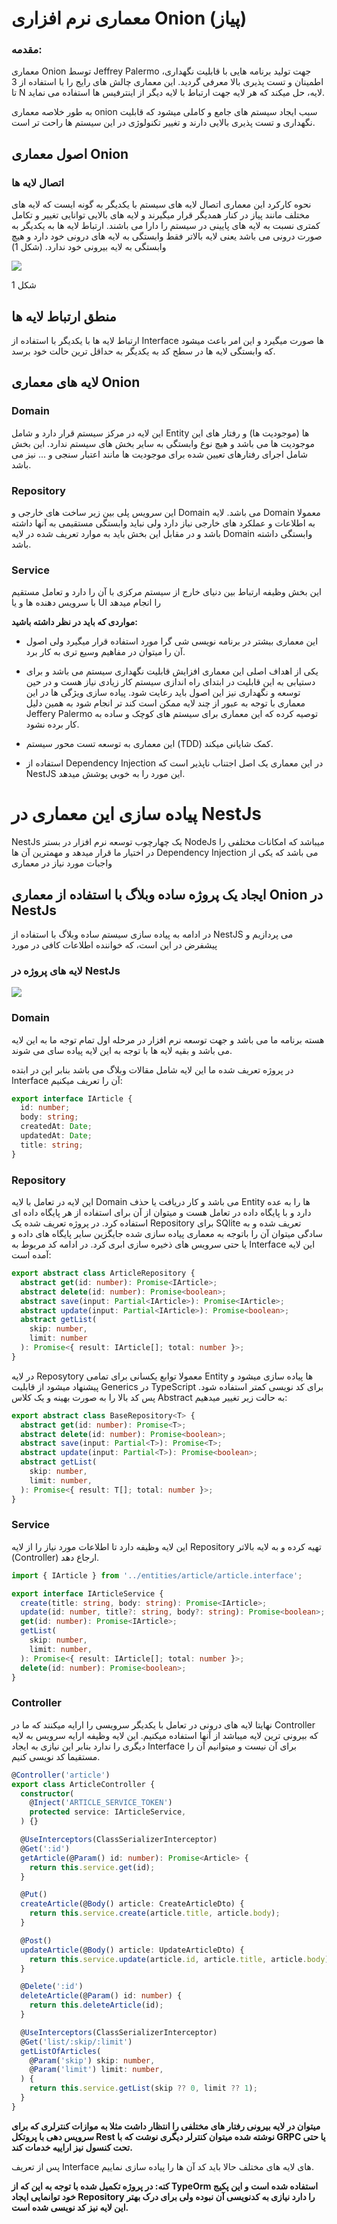# معماری نرم افزاری Onion (پیاز)

### مقدمه:

معماری Onion توسط Jeffrey Palermo جهت تولید برنامه هایی با قابلیت نگهداری، اطمینان و تست پذیری بالا معرفی گردید. این معماری چالش های رایج را با استفاده از 3 تا N لایه، حل میکند که هر لایه جهت ارتباط با لایه دیگر از اینترفیس ها استفاده می نماید.

به طور خلاصه معماری onion سبب ایجاد سیستم های جامع و کاملی میشود که قابلیت نگهداری و تست پذیری بالایی دارند و تغییر تکنولوژی در این سیستم ها راحت تر است.

## **اصول معماری Onion**

### **اتصال لایه ها**

نحوه کارکرد این معماری اتصال لایه های سیستم با یکدیگر به گونه ایست که لایه های مختلف مانند پیاز در کنار همدیگر قرار میگیرند و لایه های بالایی توانایی تغییر و تکامل کمتری نسبت به لایه های پایینی در سیستم را دارا می باشند.
ارتباط لایه ها به یکدیگر به صورت درونی می باشد یعنی لایه بالاتر فقط وابستگی به لایه های درونی خود دارد و هیچ وابستگی به لایه بیرونی خود ندارد. (شکل 1)


![](images/Onion1.webp)

شکل 1

## **منطق ارتباط لایه ها**

ارتباط لایه ها با یکدیگر با استفاده از Interface ها صورت میگیرد و این امر باعث میشود که وابستگی لایه ها در سطح کد به یکدیگر به حداقل ترین حالت خود برسد.

## **لایه های معماری Onion**

### **Domain**

این لایه در مرکز سیستم قرار دارد و شامل Entity ها (موجودیت ها) و رفتار های این موجودیت ها می باشد و هیچ نوع وابستگی به سایر بخش های سیستم ندارد. این بخش شامل اجرای رفتارهای تعیین شده برای موجودیت ها مانند اعتبار سنجی و ... نیز می باشد.

### **Repository**

این سرویس پلی بین زیر ساخت های خارجی و Domain می باشد. لایه Domain معمولا به اطلاعات و عملکرد های  خارجی نیاز دارد ولی نباید وابستگی مستقیمی به آنها داشته باشد و در مقابل این بخش باید به موارد تعریف شده در لایه Domain وابستگی داشته باشد.

### **Service**

این بخش وظیفه ارتباط بین دنیای خارج از سیستم مرکزی با آن را دارد و تعامل مستقیم با سرویس دهنده ها و یا UI را انجام میدهد

**مواردی که باید در نظر داشته باشید:**

-   این معماری بیشتر در برنامه نویسی شی گرا مورد استفاده قرار میگیرد
    ولی اصول آن را میتوان در مفاهیم وسیع تری به کار برد.

-   یکی از اهداف اصلی این معماری افزایش قابلیت نگهداری سیستم می باشد و
    برای دستیابی به این قابلیت در ابتدای راه اندازی سیستم کار زیادی نیاز
    هست و در حین توسعه و نگهداری نیز این اصول باید رعایت شود. پیاده سازی
    ویژگی ها در این معماری با توجه به عبور از چند لایه ممکن است کند تر
    انجام شود به همین دلیل Jeffery Palermo توصیه کرده که
    این معماری برای سیستم های کوچک و ساده به کار برده نشود.

-   این معماری به توسعه تست محور سیستم (TDD) کمک شایانی
    میکند.

-   استفاده از Dependency Injection در این معماری یک اصل
    اجتناب ناپذیر است که NestJS این مورد را به خوبی پوشش
    میدهد.

# پیاده سازی این معماری در **NestJs**

 NestJs یک چهارچوب توسعه نرم افزار در بستر NodeJs میباشد
 که امکانات مختلفی را در اختیار ما قرار میدهد و مهمترین آن
 ها Dependency Injection می باشد که یکی از واجبات مورد
 نیاز در معماری

##  **ایجاد یک پروژه ساده وبلاگ با استفاده از معماری Onion در NestJs**

 در ادامه به پیاده سازی سیستم ساده وبلاگ با استفاده از
 NestJS می پردازیم و پیشفرض در این است، که خواننده اطلاعات کافی در
 مورد

###  **لایه های پروژه در NestJs**

![](images/nest.png)

### **Domain**

 هسته برنامه ما می باشد و جهت توسعه نرم افزار در مرحله اول تمام توجه ما به این لایه می باشد و بقیه لایه ها با توجه به این لایه پیاده سای می شوند.

در پروژه تعریف شده ما این لایه شامل مقالات وبلاگ می باشد بنابر این در ابتده Interface آن را تعریف میکنیم:


```ts
export interface IArticle {
  id: number;
  body: string;
  createdAt: Date;
  updatedAt: Date;
  title: string;
}
```

### **Repository**

این لایه در تعامل با لایه Domain می باشد و کار دریافت یا حذف Entity ها را به عده دارد و با پایگاه داده در تعامل هست و میتوان از آن برای استفاده از هر پایگاه داده ای استفاده کرد.
در پروژه تعریف شده یک Repository برای SQlite تعریف شده و به سادگی میتوان آن را باتوجه به معماری پیاده سازی شده جایگزین سایر پایگاه های داده و یا حتی سرویس های ذخیره سازی ابری کرد.
در ادامه کد مربوط به Interface این لایه آمده است:


```ts
export abstract class ArticleRepository {
  abstract get(id: number): Promise<IArticle>;
  abstract delete(id: number): Promise<boolean>;
  abstract save(input: Partial<IArticle>): Promise<IArticle>;
  abstract update(input: Partial<IArticle>): Promise<boolean>;
  abstract getList(
    skip: number,
    limit: number
  ): Promise<{ result: IArticle[]; total: number }>;
}

```

در لایه Reposytory معمولا توابع یکسانی برای تمامی Entity  ها پیاده سازی میشود و پیشنهاد میشود از قابلیت Generics در TypeScript برای کد نویسی کمتر استفاده شود. پس کد بالا را به صورت بهینه و یک کلاس Abstract به حالت زیر تغییر میدهیم:

```ts
export abstract class BaseRepository<T> {
  abstract get(id: number): Promise<T>;
  abstract delete(id: number): Promise<boolean>;
  abstract save(input: Partial<T>): Promise<T>;
  abstract update(input: Partial<T>): Promise<boolean>;
  abstract getList(
    skip: number,
    limit: number,
  ): Promise<{ result: T[]; total: number }>;
}

```
### **Service**
این لایه وظیفه دارد تا اطلاعات مورد نیاز را از لایه Repository تهیه کرده و به لایه بالاتر (Controller) ارجاع دهد.


```ts
import { IArticle } from '../entities/article/article.interface';

export interface IArticleService {
  create(title: string, body: string): Promise<IArticle>;
  update(id: number, title?: string, body?: string): Promise<boolean>;
  get(id: number): Promise<IArticle>;
  getList(
    skip: number,
    limit: number,
  ): Promise<{ result: IArticle[]; total: number }>;
  delete(id: number): Promise<boolean>;
}

```
### **Controller**

نهایتا لایه های درونی در تعامل  با یکدیگر سرویسی را ارایه میکنند که ما در Controller که بیرونی ترین لایه میباشد از آنها استفاده میکنیم. این لایه وظیفه ارایه سرویس به لایه دیگری را ندارد بنابر این نیازی به ایجاد Interface برای آن نیست و میتوانیم آن را مستقیما کد نویسی کنیم.

```ts
@Controller('article')
export class ArticleController {
  constructor(
    @Inject('ARTICLE_SERVICE_TOKEN')
    protected service: IArticleService,
  ) {}

  @UseInterceptors(ClassSerializerInterceptor)
  @Get(':id')
  getArticle(@Param() id: number): Promise<Article> {
    return this.service.get(id);
  }

  @Put()
  createArticle(@Body() article: CreateArticleDto) {
    return this.service.create(article.title, article.body);
  }

  @Post()
  updateArticle(@Body() article: UpdateArticleDto) {
    return this.service.update(article.id, article.title, article.body);
  }

  @Delete(':id')
  deleteArticle(@Param() id: number) {
    return this.deleteArticle(id);
  }

  @UseInterceptors(ClassSerializerInterceptor)
  @Get('list/:skip/:limit')
  getListOfArticles(
    @Param('skip') skip: number,
    @Param('limit') limit: number,
  ) {
    return this.service.getList(skip ?? 0, limit ?? 1);
  }
}

```
**میتوان در لایه بیرونی رفتار های مختلفی را انتظار داشت مثلا به موازات کنترلری که برای سرویس دهی با پروتکل Rest نوشته شده میتوان کنترلر دیگری نوشت که با GRPC یا حتی تحت کنسول نیز اراییه خدمات کند.**

پس از تعریف Interface های لایه های مختلف حالا باید  کد آن ها را پیاده سازی نماییم.

**کته: در پروژه تکمیل شده با توجه به این که از TypeOrm استفاده شده است و این پکیج خود توانمایی ایجاد Repository را دارد نیازی به کدنویسی آن نبوده ولی برای درک بهتر این لایه نیز کد نویسی شده است.**